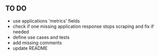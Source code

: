 ## TO DO
* use applications 'metrics' fields
* check if one missing application response stops scraping and fix if needed
* define use cases and tests
* add missing comments
* update README

